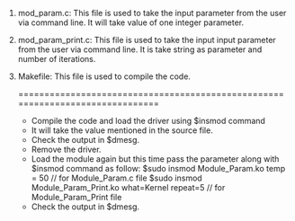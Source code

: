1. mod_param.c:
   This file is used to take the input parameter from the user via command line.
   It will take value of one integer parameter.

2. mod_param_print.c:
   This file is used to take the input input parameter from the user via command line.
   It is take string as parameter and number of iterations.

3. Makefile:
   This file is used to compile the code.

   ==============================================================================

   - Compile the code and load the driver using $insmod command
   - It will take the value mentioned in the source file.
   - Check the output in $dmesg.
   - Remove the driver.
   - Load the module again but this time pass the parameter along with $insmod command as follow:
      $sudo insmod Module_Param.ko temp = 50 // for Module_Param.c file
      $sudo insmod Module_Param_Print.ko what=Kernel repeat=5 // for Module_Param_Print file
   - Check the output in $dmesg.
